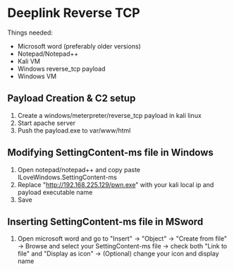 # Deeplink Reverse TCP

Things needed:
* Microsoft word (preferably older versions)
* Notepad/Notepad++
* Kali VM
* Windows reverse_tcp payload
* Windows VM

## Payload Creation & C2 setup
1. Create a windows/meterpreter/reverse_tcp payload in kali linux
2. Start apache server
3. Push the payload.exe to var/www/html

## Modifying SettingContent-ms file in Windows
1. Open notepad/notepad++ and copy paste ILoveWindows.SettingContent-ms
2. Replace "http://192.168.225.129/pwn.exe" with your kali local ip and payload executable name
3. Save

## Inserting SettingContent-ms file in MSword
1. Open microsoft word and go to "Insert" -> "Object" -> "Create from file" -> Browse and select your SettingContent-ms file -> check both "Link to file" and "Display as icon" -> (Optional) change your icon and display name
